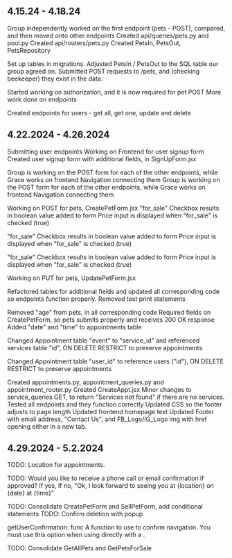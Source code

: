 ## 4.15.24 - 4.18.24
Group independently worked on the first endpoint (pets - POST), compared, and then moved onto other endpoints
Created api/queries/pets.py and pool.py
Created api/routers/pets.py
Created PetsIn, PetsOut, PetsRepository

Set up tables in migrations. Adjusted PetsIn / PetsOut to the SQL table our group agreed on.
Submitted POST requests to /pets, and (checking beekeeper) they exist in the data.

Started working on authorization, and it is now required for pet POST
More work done on endpoints

Created endpoints for users - get all, get one, update and delete

## 4.22.2024 - 4.26.2024
Submitting user endpoints
Working on Frontend for user signup form
Created user signup form with additional fields, in SignUpForm.jsx

Group is working on the POST form for each of the other endpoints, while Grace works on frontend Navigation connecting them
Group is working on the POST form for each of the other endpoints, while Grace works on frontend Navigation connecting them

Working on POST for pets, CreatePetForm.jsx
"for_sale" Checkbox results in boolean value added to form
Price input is displayed when "for_sale" is checked (true)

"for_sale" Checkbox results in boolean value added to form
Price input is displayed when "for_sale" is checked (true)

"for_sale" Checkbox results in boolean value added to form
Price input is displayed when "for_sale" is checked (true)

Working on PUT for pets, UpdatePetForm.jsx

Refactored tables for additional fields and updated all corresponding code so endpoints function properly.
Removed test print statements

Removed "age" from pets, in all corresponding code
Required fields on CreatePetForm, so pets submits properly and receives 200 OK response
Added "date" and "time" to appointments table

Changed Appointment table "event" to "service_id" and referenced services table "id",
ON DELETE RESTRICT to preserve appointments

Changed Appointment table "user_id" to reference users ("id"),
ON DELETE RESTRICT to preserve appointments

Created appointments.py, appointment_queries.py and appointment_router.py
Created CreateAppt.jsx
Minor changes to service_queries GET, to return "Services not found" if there are no services.
Tested all endpoints and they function correctly
Updated CSS so the footer adjusts to page length
Updated frontend homepage text
Updated Footer with email address, "Contact Us", and FB_Logo/IG_Logo img with href opening either in a new tab.

## 4.29.2024 - 5.2.2024
TODO: Location for appointments.

TODO: Would you like to receive a phone call or email confirmation if approved?
If yes,
If no, "Ok, I look forward to seeing you at {location} on {date} at {time}"

TODO: Consolidate CreatePetForm and SellPetForm, add conditional statements
TODO: Confirm deletion with popup

getUserConfirmation: func
A function to use to confirm navigation. You must use this option when using <MemoryRouter> directly with a <Prompt>.


TODO: Consolidate GetAllPets and GetPetsForSale
